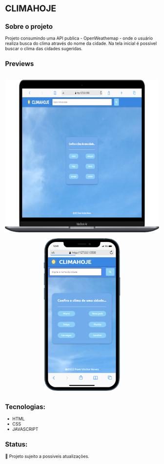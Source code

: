 # CLIMAHOJE

## Sobre o projeto

Projeto consumindo uma API publica - <a src="https://openweathermap.org">OpenWeathemap</a> - onde o usuário realiza busca do clima através do nome da cidade. Na tela inicial é possivel buscar o clima das cidades sugeridas.


 
## Previews

<div style="display: flex; margin: 40px 0px; gap: 20px; flex-wrap: wrap; justify-content: center;">
   <img style="width:700px; height: 500px" src="./assets/img/readme/preview-desktop.png">
   <img style="width:250px; height: 500px" src="./assets/img/readme/preview-mobile.png">
</div>

## Tecnologias:

- HTML
- CSS
- JAVASCRIPT

## Status:

🚀 Projeto sujeito a possiveis atualizações.
